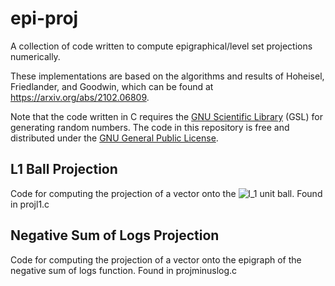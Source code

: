 # epi-proj
A collection of code written to compute epigraphical/level set projections numerically.

These implementations are based on the algorithms and results of Hoheisel, Friedlander, and Goodwin, which can be found at https://arxiv.org/abs/2102.06809.

Note that the code written in C requires the [GNU Scientific Library](https://www.gnu.org/software/gsl/) (GSL) for generating random numbers.
The code in this repository is free and distributed under the [GNU General Public License](https://www.gnu.org/licenses/gpl-3.0.html).

## L1 Ball Projection
Code for computing the projection of a vector onto the <img src="https://latex.codecogs.com/svg.latex?l_1" title="l_1" /> unit ball. Found in projl1.c  

## Negative Sum of Logs Projection
Code for computing the projection of a vector onto the epigraph of the negative sum of logs function. Found in projminuslog.c
